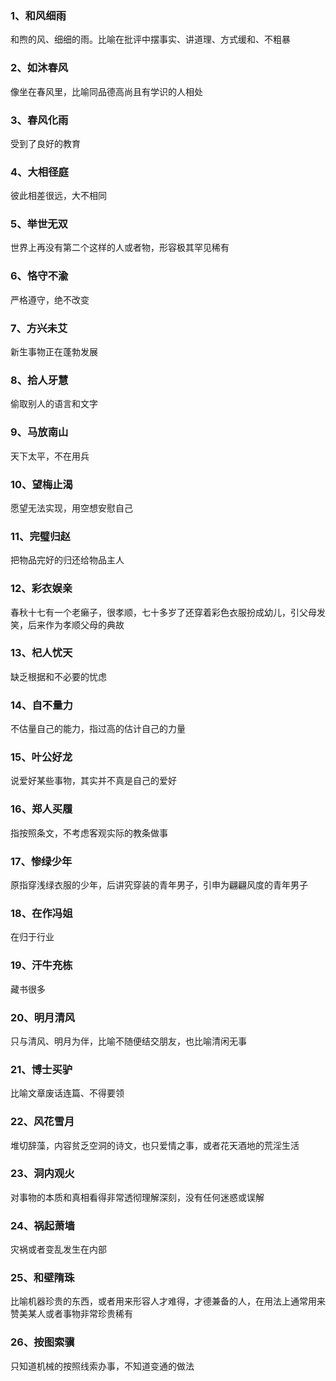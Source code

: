 ### 1、和风细雨

和煦的风、细细的雨。比喻在批评中摆事实、讲道理、方式缓和、不粗暴

### 2、如沐春风

像坐在春风里，比喻同品德高尚且有学识的人相处

### 3、春风化雨

受到了良好的教育

### 4、大相径庭

彼此相差很远，大不相同

### 5、举世无双

世界上再没有第二个这样的人或者物，形容极其罕见稀有

### 6、恪守不渝

严格遵守，绝不改变

### 7、方兴未艾

新生事物正在蓬勃发展

### 8、拾人牙慧

偷取别人的语言和文字

### 9、马放南山

天下太平，不在用兵

### 10、望梅止渴

愿望无法实现，用空想安慰自己

### 11、完璧归赵

把物品完好的归还给物品主人

### 12、彩衣娱亲

春秋十七有一个老癞子，很孝顺，七十多岁了还穿着彩色衣服扮成幼儿，引父母发笑，后来作为孝顺父母的典故

### 13、杞人忧天

缺乏根据和不必要的忧虑

### 14、自不量力

不估量自己的能力，指过高的估计自己的力量

### 15、叶公好龙

说爱好某些事物，其实并不真是自己的爱好

### 16、郑人买履

指按照条文，不考虑客观实际的教条做事

### 17、惨绿少年

原指穿浅绿衣服的少年，后讲究穿装的青年男子，引申为翩翩风度的青年男子

### 18、在作冯姐

在归于行业

### 19、汗牛充栋

藏书很多

### 20、明月清风

只与清风、明月为伴，比喻不随便结交朋友，也比喻清闲无事

### 21、博士买驴

比喻文章废话连篇、不得要领

### 22、风花雪月

堆切辞藻，内容贫乏空洞的诗文，也只爱情之事，或者花天酒地的荒淫生活

### 23、洞内观火

对事物的本质和真相看得非常透彻理解深刻，没有任何迷惑或误解

### 24、祸起萧墙

灾祸或者变乱发生在内部

### 25、和壁隋珠

比喻机器珍贵的东西，或者用来形容人才难得，才德兼备的人，在用法上通常用来赞美某人或者事物非常珍贵稀有

### 26、按图索骥

只知道机械的按照线索办事，不知道变通的做法